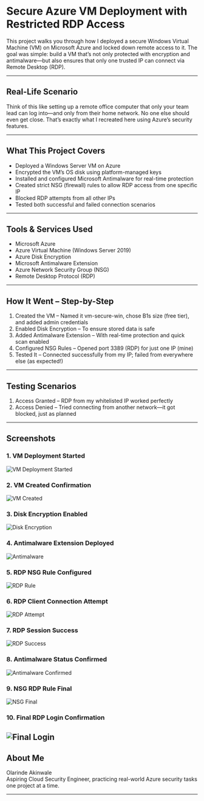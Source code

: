 # Secure Azure VM Deployment with Restricted RDP Access

This project walks you through how I deployed a secure Windows Virtual Machine (VM) on Microsoft Azure and locked down remote access to it. The goal was simple: build a VM that’s not only protected with encryption and antimalware—but also ensures that only one trusted IP can connect via Remote Desktop (RDP).

---

## Real-Life Scenario

Think of this like setting up a remote office computer that only your team lead can log into—and only from their home network. No one else should even get close. That’s exactly what I recreated here using Azure’s security features.

---

## What This Project Covers

- Deployed a Windows Server VM on Azure  
- Encrypted the VM’s OS disk using platform-managed keys  
- Installed and configured Microsoft Antimalware for real-time protection  
- Created strict NSG (firewall) rules to allow RDP access from one specific IP  
- Blocked RDP attempts from all other IPs  
- Tested both successful and failed connection scenarios

---

## Tools & Services Used

- Microsoft Azure  
- Azure Virtual Machine (Windows Server 2019)  
- Azure Disk Encryption  
- Microsoft Antimalware Extension  
- Azure Network Security Group (NSG)  
- Remote Desktop Protocol (RDP)  

---

## How It Went – Step-by-Step

1. Created the VM – Named it vm-secure-win, chose B1s size (free tier), and added admin credentials  
2. Enabled Disk Encryption – To ensure stored data is safe  
3. Added Antimalware Extension – With real-time protection and quick scan enabled  
4. Configured NSG Rules – Opened port 3389 (RDP) for just one IP (mine)  
5. Tested It – Connected successfully from my IP; failed from everywhere else (as expected!)

---

## Testing Scenarios

1. Access Granted – RDP from my whitelisted IP worked perfectly  
2. Access Denied – Tried connecting from another network—it got blocked, just as planned  

---

## Screenshots

### 1. VM Deployment Started
![VM Deployment Started](01-vm-deployment-started.png)

### 2. VM Created Confirmation
![VM Created](02-vm-created-ade.png)

### 3. Disk Encryption Enabled
![Disk Encryption](03-disk-encryption-enabled.png)

### 4. Antimalware Extension Deployed
![Antimalware](04-antimalware-extention-deployed.png)

### 5. RDP NSG Rule Configured
![RDP Rule](05-rdp-nsg-rule-configured.png)

### 6. RDP Client Connection Attempt
![RDP Attempt](06-rdp-client-connection-attempt.png)

### 7. RDP Session Success
![RDP Success](07-rdp-session-success.jpg)

### 8. Antimalware Status Confirmed
![Antimalware Confirmed](08-antimalware-status-confirmed.png)

### 9. NSG RDP Rule Final
![NSG Final](09-nsg-rdp-restricted-rule-confirmed.png)

### 10. Final RDP Login Confirmation
![Final Login](10-rdp-session-success.jpg)
---

## About Me

Olarinde Akinwale  
Aspiring Cloud Security Engineer, practicing real-world Azure security tasks one project at a time.

---
